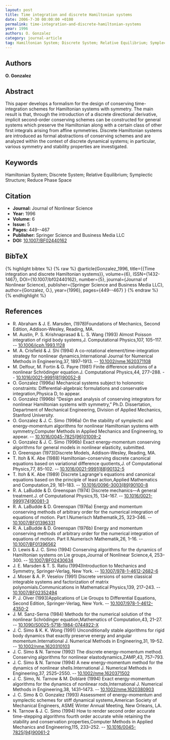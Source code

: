 ```yaml
---
layout: post
title: Time integration and discrete Hamiltonian systems
date: 2006-7-30 00:00:00 +0100
permalink: time-integration-and-discrete-hamiltonian-systems
year: 1996
authors: O. Gonzalez
category: journal-article
tag: Hamiltonian System; Discrete System; Relative Equilibrium; Symplectic Structure; Reduce Phase Space
---
```

 
## Authors
**O. Gonzalez**
 
## Abstract
This paper develops a formalism for the design of conserving time-integration schemes for Hamiltonian systems with symmetry. The main result is that, through the introduction of a discrete directional derivative, implicit second-order conserving schemes can be constructed for general systems which preserve the Hamiltonian along with a certain class of other first integrals arising from affine symmetries. Discrete Hamiltonian systems are introduced as formal abstractions of conserving schemes and are analyzed within the context of discrete dynamical systems; in particular, various symmetry and stability properties are investigated.
 
## Keywords
Hamiltonian System; Discrete System; Relative Equilibrium; Symplectic Structure; Reduce Phase Space
 
## Citation
- **Journal:** Journal of Nonlinear Science
- **Year:** 1996
- **Volume:** 6
- **Issue:** 5
- **Pages:** 449--467
- **Publisher:** Springer Science and Business Media LLC
- **DOI:** [10.1007/BF02440162](https://doi.org/10.1007/BF02440162)
 
## BibTeX
{% highlight bibtex %}
{% raw %}
@article{Gonzalez_1996,
  title={{Time integration and discrete Hamiltonian systems}},
  volume={6},
  ISSN={1432-1467},
  DOI={10.1007/bf02440162},
  number={5},
  journal={Journal of Nonlinear Science},
  publisher={Springer Science and Business Media LLC},
  author={Gonzalez, O.},
  year={1996},
  pages={449--467}
}
{% endraw %}
{% endhighlight %}
 
## References
- R. Abraham & J. E. Marsden, (1978)Foundations of Mechanics, Second Edition, Addison-Wesley, Reading, MA.
- M. Austin, P. S. Krishnaprasad & L. S. Wang (1993) Almost Poisson integration of rigid body systems,J. Computational Physics,107, 105–117. -- [10.1006/jcph.1993.1128](https://doi.org/10.1006/jcph.1993.1128)
- M. A. Crisfield & J. Shi (1994) A co-rotational element/time-integration strategy for nonlinear dynamics,International Journal for Numerical Methods in Engineering,37, 1897–1913. -- [10.1002/nme.1620371108](https://doi.org/10.1002/nme.1620371108)
- M. Delfour, M. Fortin & G. Payre (1981) Finite difference solutions of a nonlinear Schrödinger equation.J. Computational Physics,44, 277–288. -- [10.1016/0021-9991(81)90052-8](https://doi.org/10.1016/0021-9991(81)90052-8)
- O. Gonzalez (1996a) Mechanical systems subject to holonomic constraints: Differential-algebraic formulations and conservative integration,Physica D, to appear.
- O. Gonzalez (1996b) “Design and analysis of conserving integrators for nonlinear Hamiltonian systems with symmetry,” Ph.D. Dissertation, Department of Mechanical Engineering, Division of Applied Mechanics, Stanford University.
- O. Gonzalez & J. C. Simo (1996a) On the stability of symplectic and energy-momentum algorithms for nonlinear Hamiltonian systems with symmetry,Computer Methods in Applied Mechanics and Engineering, to appear. -- [10.1016/0045-7825(96)01009-2](https://doi.org/10.1016/0045-7825(96)01009-2)
- O. Gonzalez & J. C. Simo (1996b) Exact energy-momentum conserving algorithms for general models in nonlinear elasticity, submitted.
- D. Greenspan (1973)Discrete Models, Addison-Wesley, Reading, MA.
- T. Itoh & K. Abe (1988) Hamiltonian-conserving discrete canonical equations based on variational difference quotients,J. of Computational Physics,77, 85–102. -- [10.1016/0021-9991(88)90132-5](https://doi.org/10.1016/0021-9991(88)90132-5)
- T. Itoh & K. Abe (1989) Discrete Lagrange's equations and canonical equations based on the principle of least action,Applied Mathematics and Computation,29, 161–183. -- [10.1016/0096-3003(89)90100-8](https://doi.org/10.1016/0096-3003(89)90100-8)
- R. A. LaBudde & D. Greenspan (1974) Discrete mechanics—A general treatment.J. of Computational Physics,15, 134–167. -- [10.1016/0021-9991(74)90081-3](https://doi.org/10.1016/0021-9991(74)90081-3)
- R. A. LaBudde & D. Greenspan (1976a) Energy and momentum conserving methods of arbitrary order for the numerical integration of equations of motion. Part I.Numerisch Mathematik,25, 323–346. -- [10.1007/BF01396331](https://doi.org/10.1007/BF01396331)
- R. A. LaBudde & D. Greenspan (1976b) Energy and momentum conserving methods of arbitrary order for the numerical integration of equations of motion. Part II.Numerisch Mathematik,26, 1–16. -- [10.1007/BF01396562](https://doi.org/10.1007/BF01396562)
- D. Lewis & J. C. Simo (1994) Conserving algorithms for the dynamics of Hamiltonian systems on Lie groups,Journal of Nonlinear Science,4, 253–300. -- [10.1007/BF02430634](https://doi.org/10.1007/BF02430634)
- J. E. Marsden & T. S. Ratiu (1994)Introduction to Mechanics and Symmetry, Springer-Verlag, New York. -- [10.1007/978-1-4612-2682-6](https://doi.org/10.1007/978-1-4612-2682-6)
- J. Moser & A. P. Veselov (1991) Discrete versions of some classical integrable systems and factorization of matrix polynomials.Communications in Mathematical Physics,139, 217–243. -- [10.1007/BF02352494](https://doi.org/10.1007/BF02352494)
- P. J. Olver (1993)Applications of Lie Groups to Differential Equations, Second Edition, Springer-Verlag, New York. -- [10.1007/978-1-4612-4350-2](https://doi.org/10.1007/978-1-4612-4350-2)
- J. M. Sanz-Serna (1984) Methods for the numerical solution of the nonlinear Schrödinger equation,Mathematics of Computation,43, 21–27. -- [10.1090/S0025-5718-1984-0744922-X](https://doi.org/10.1090/S0025-5718-1984-0744922-X)
- J. C. Simo & K. K. Wong (1991) Unconditionally stable algorithms for rigid body dynamics that exactly preserve energy and angular momentum.International J. Numerical Methods in Engineering,31, 19–52. -- [10.1002/nme.1620310103](https://doi.org/10.1002/nme.1620310103)
- J. C. Simo & N. Tarnow (1992) The discrete energy-momentum method. Conserving algorithms for nonlinear elastodynamics,ZAMP,43, 757–793.
- J. C. Simo & N. Tarnow (1994) A new energy-momentum method for the dynamics of nonlinear shells.International J. Numerical Methods in Engineering,37, 2525–2550. -- [10.1002/nme.1620371502](https://doi.org/10.1002/nme.1620371502)
- J. C. Simo, N. Tarnow & M. Doblaré (1994) Exact energy-momentum algorithms for the dynamics of nonlinear rods,International J. Numerical Methods in Engineering,38, 1431–1473. -- [10.1002/nme.1620380903](https://doi.org/10.1002/nme.1620380903)
- J. C. Simo & O. Gonzalez (1993) Assessment of energy-momentum and symplectic schemes for stiff dynamical systems,American Society of Mechanical Engineers, ASME Winter Annual Meeting, New Orleans, LA.
- N. Tarnow & J. C. Simo (1994) How to render second order accurate time-stepping algorithms fourth order accurate while retaining the stability and conservation properties,Computer Methods in Applied Mechanics and Engineering,115, 233–252. -- [10.1016/0045-7825(94)90061-2](https://doi.org/10.1016/0045-7825(94)90061-2)


